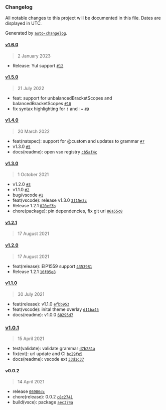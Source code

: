 ### Changelog

All notable changes to this project will be documented in this file. Dates are displayed in UTC.

Generated by [`auto-changelog`](https://github.com/CookPete/auto-changelog).

#### [v1.6.0](https://github.com/contractshark/vscode-solidity-extension/compare/v1.5.0...v1.6.0)

> 2 January 2023

- Release: Yul support [`#12`](https://github.com/contractshark/vscode-solidity-extension/pull/12)

#### [v1.5.0](https://github.com/contractshark/vscode-solidity-extension/compare/v1.4.0...v1.5.0)

> 21 July 2022

- feat: support for unbalancedBracketScopes and balancedBracketScopes [`#10`](https://github.com/contractshark/vscode-solidity-extension/pull/10)
- fix syntax highlighting for `!` and `!=` [`#9`](https://github.com/contractshark/vscode-solidity-extension/pull/9)

#### [v1.4.0](https://github.com/contractshark/vscode-solidity-extension/compare/v1.3.0...v1.4.0)

> 20 March 2022

- feat(natspec): support for @custom and updates to grammar [`#7`](https://github.com/contractshark/vscode-solidity-extension/pull/7)
- v1.3.0 [`#5`](https://github.com/contractshark/vscode-solidity-extension/pull/5)
- docs(readme): open vsx registry [`cb5af4c`](https://github.com/contractshark/vscode-solidity-extension/commit/cb5af4ce902e1169e5d6bc52852ab5a3d34ee10d)

#### [v1.3.0](https://github.com/contractshark/vscode-solidity-extension/compare/v1.2.1...v1.3.0)

> 1 October 2021

- v1.2.0 [`#3`](https://github.com/contractshark/vscode-solidity-extension/pull/3)
- v1.1.0 [`#2`](https://github.com/contractshark/vscode-solidity-extension/pull/2)
- bug/vscode [`#1`](https://github.com/contractshark/vscode-solidity-extension/pull/1)
- feat(vscode): release v1.3.0 [`3f15e3c`](https://github.com/contractshark/vscode-solidity-extension/commit/3f15e3c4b014db649c219756b1669dd8743adc5d)
- Release 1.2.1 [`020ef3b`](https://github.com/contractshark/vscode-solidity-extension/commit/020ef3bb5fdf77966db1ce3e9b12016bb8d7f21c)
- chore(package): pin dependencies, fix git url [`86a55c8`](https://github.com/contractshark/vscode-solidity-extension/commit/86a55c8b74248c25f7d6524ad49bd60b50133d8c)

#### [v1.2.1](https://github.com/contractshark/vscode-solidity-extension/compare/v1.2.0...v1.2.1)

> 17 August 2021

#### [v1.2.0](https://github.com/contractshark/vscode-solidity-extension/compare/v1.1.0...v1.2.0)

> 17 August 2021

- feat(release): EIP1559 support [`4353981`](https://github.com/contractshark/vscode-solidity-extension/commit/43539818462f5b6d5c0b3a6cb3bd0ac992020387)
- Release 1.2.1 [`16f05e8`](https://github.com/contractshark/vscode-solidity-extension/commit/16f05e8020e8bd8581e67853ab6327879cb12eba)

#### [v1.1.0](https://github.com/contractshark/vscode-solidity-extension/compare/v1.0.1...v1.1.0)

> 30 July 2021

- feat(release): v1.1.0 [`efbb953`](https://github.com/contractshark/vscode-solidity-extension/commit/efbb9534d220bbe9efc94a3f296376a88e65bfb5)
- feat(vscode): inital theme overlay [`d11ba45`](https://github.com/contractshark/vscode-solidity-extension/commit/d11ba45b0382e88e3f8c5f38f96242095f1c178b)
- docs(readme): v1.0.0 [`60295d7`](https://github.com/contractshark/vscode-solidity-extension/commit/60295d7b5fc3cdc54f9c5595e5c1e55d01b07e93)

### [v1.0.1](https://github.com/contractshark/vscode-solidity-extension/compare/v0.0.2...v1.0.1)

> 15 April 2021

- test(validate): validate grammar [`d7b281a`](https://github.com/contractshark/vscode-solidity-extension/commit/d7b281a6b1b570cf8afc1b1eae0f1c253de2b6d8)
- fix(ext): url update and CI [`bc29fe5`](https://github.com/contractshark/vscode-solidity-extension/commit/bc29fe53de67ade1058c62285194d691ed488d7f)
- docs(readme): vscode ext [`33d1c37`](https://github.com/contractshark/vscode-solidity-extension/commit/33d1c3731c4f02419a7a9b4cd60d13723e63eaf6)

#### v0.0.2

> 14 April 2021

- release [`06906dc`](https://github.com/contractshark/vscode-solidity-extension/commit/06906dc5dffabb815395d29c9643bf9ff5c86f9e)
- chore(release): 0.0.2 [`c8c2741`](https://github.com/contractshark/vscode-solidity-extension/commit/c8c274182f95fa7d9a9d544857ac4aa58405dc9e)
- build(vsce): package [`aec374a`](https://github.com/contractshark/vscode-solidity-extension/commit/aec374ac38ab110046f018e914fb4b39bb7931e5)
